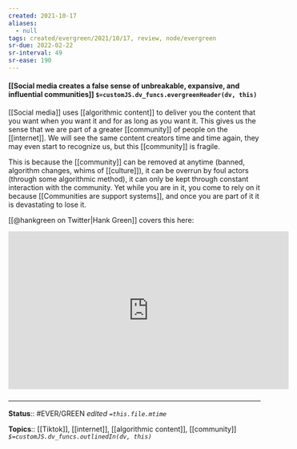 ```yaml
---
created: 2021-10-17
aliases:
  - null
tags: created/evergreen/2021/10/17, review, node/evergreen
sr-due: 2022-02-22
sr-interval: 49
sr-ease: 190
---
```


#### [[Social media creates a false sense of unbreakable, expansive, and influential communities]] `$=customJS.dv_funcs.evergreenHeader(dv, this)`

[[Social media]] uses [[algorithmic content]] to deliver you the content that you want when you want it and for as long as you want it. This gives us the sense that we are part of a greater [[community]] of people on the [[internet]]. We will see the same content creators time and time again, they may even start to recognize us, but this [[community]] is fragile.

This is because the [[community]] can be removed at anytime (banned, algorithm changes, whims of [[culture]]), it can be overrun by foul actors (through some algorithmic method), it can only be kept through constant interaction with the community.
Yet while you are in it, you come to rely on it because
[[Communities are support systems]], and once you are part of it it is devastating to lose it.

[[@hankgreen on Twitter|Hank Green]] covers this here:

<iframe width="560" height="315" src="https://www.youtube.com/embed/EJtNmd1kV44?start=971" title="YouTube video player" frameborder="0" allow="accelerometer; autoplay; clipboard-write; encrypted-media; gyroscope; picture-in-picture" allowfullscreen></iframe>

### <hr class="footnote"/>

**Status**:: #EVER/GREEN 
*edited `=this.file.mtime`*

**Topics**:: [[Tiktok]], [[internet]], [[algorithmic content]], [[community]]
*`$=customJS.dv_funcs.outlinedIn(dv, this)`*
